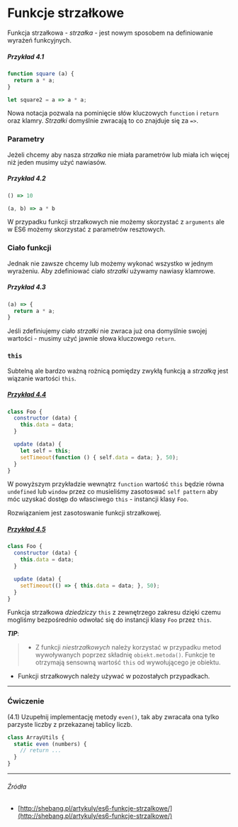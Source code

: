# Funkcje strzałkowe

Funkcja strzałkowa - _strzałka_ - jest nowym sposobem na definiowanie wyrażeń funkcyjnych.

##### Przykład 4.1

```js
function square (a) {
  return a * a;
}

let square2 = a => a * a;
```

Nowa notacja pozwala na pominięcie słów kluczowych `function` i `return` oraz klamry. _Strzałki_ domyślnie zwracają to co znajduje się za `=>`.

### Parametry

Jeżeli chcemy aby nasza _strzałka_ nie miała parametrów lub miała ich więcej niż jeden musimy użyć nawiasów.

##### Przykład 4.2

```js
() => 10

(a, b) => a * b
```

W przypadku funkcji strzałkowych nie możemy skorzystać z `arguments` ale w ES6 możemy skorzystać z parametrów resztowych.

### Ciało funkcji

Jednak nie zawsze chcemy lub możemy wykonać wszystko w jednym wyrażeniu. Aby zdefiniować ciało _strzałki_ używamy nawiasy klamrowe.

##### Przykład 4.3

```js
(a) => {
  return a * a;
}
```

Jeśli zdefiniujemy ciało _strzałki_ nie zwraca już ona domyślnie swojej wartości - musimy użyć jawnie słowa kluczowego `return`.

### `this`

Subtelną ale bardzo ważną rożnicą pomiędzy zwykłą funkcją a _strzałką_ jest wiązanie wartości `this`.

##### [Przykład 4.4](https://codepen.io/mmotel/pen/mwVQmV)

```js
class Foo {
  constructor (data) {
    this.data = data;
  }

  update (data) {
    let self = this;
    setTimeout(function () { self.data = data; }, 50);
  }
}
```

W powyższym przykładzie wewnątrz `function` wartość `this` będzie równa `undefined` lub `window` przez co musieliśmy zasotoswać `self pattern` aby móc uzyskać dostęp do własciwego `this` - instancji klasy `Foo`.

Rozwiązaniem jest zasotoswanie funkcji strzałkowej.

##### [Przykład 4.5](https://codepen.io/mmotel/pen/zzrMzy)

```js
class Foo {
  constructor (data) {
    this.data = data;
  }

  update (data) {
    setTimeout(() => { this.data = data; }, 50);
  }
}
```

Funkcja strzałkowa _dziedziczy_ `this` z zewnętrzego zakresu dzięki czemu mogliśmy bezpośrednio odwołać się do instancji klasy `Foo` przez `this`.

**_TIP_**:

> * Z funkcji _niestrzałkowych_ należy korzystać w przypadku metod wywoływanych poprzez składnię `obiekt.metoda()`. Funkcje te otrzymają sensowną wartość `this` od wywołującego je obiektu.
* Funkcji strzałkowych należy używać w pozostałych przypadkach.

---

### Ćwiczenie

(4.1) Uzupełnij implementację metody `even()`, tak aby zwracała ona tylko parzyste liczby z przekazanej tablicy liczb.

```js
class ArrayUtils {
  static even (numbers) {
    // return ... 
  }
}
```

---

###### Źródła

* [http://shebang.pl/artykuly/es6-funkcje-strzalkowe/](http://shebang.pl/artykuly/es6-funkcje-strzalkowe/)
